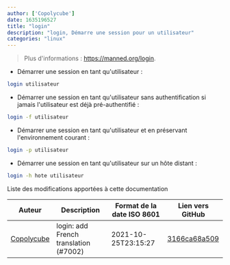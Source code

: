 ```yaml
---
author: ['Copolycube']
date: 1635196527
title: "login"
description: "login, Démarre une session pour un utilisateur"
categories: "linux"
---
```

> Plus d'informations : <https://manned.org/login>.

- Démarrer une session en tant qu'utilisateur :

```bash
login utilisateur
```

- Démarrer une session en tant qu'utilisateur sans authentification si jamais l'utilisateur est déjà pré-authentifié :

```bash
login -f utilisateur
```

- Démarrer une session en tant qu'utilisateur et en préservant l'environnement courant :

```bash
login -p utilisateur
```

- Démarrer une session en tant qu'utilisateur sur un hôte distant :

```bash
login -h hote utilisateur
```
Liste des modifications apportées à cette documentation


Auteur | Description | Format de la date ISO 8601 | Lien vers GitHub
------|-----|-----|-----
[Copolycube](mailto:kaourintin+github@gmail.com) | login: add French translation (#7002) | 2021-10-25T23:15:27 | [3166ca68a509](https://github.com/tldr-pages/tldr/commit/3166ca68a509e1bacef42777ac51f4ad159e143a)

